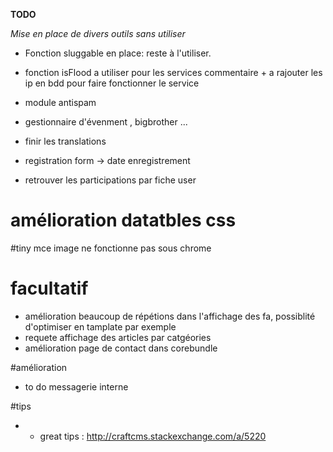 **TODO**

_Mise en place de divers outils sans utiliser_



- Fonction sluggable en place: reste à l'utiliser.
- fonction isFlood a utiliser pour les services commentaire + a rajouter les ip en bdd pour faire fonctionner le service
 
  
 - module antispam
 
 - gestionnaire d'évenment , bigbrother ...
 
 - finir les translations
   
 - registration form -> date enregistrement
 
 - retrouver les participations par fiche user
 
 # amélioration datatbles css
 
 
 #tiny mce image ne fonctionne pas sous chrome

 
 # facultatif
- amélioration beaucoup de répétions dans l'affichage des fa, possiblité d'optimiser en tamplate par exemple
- requete affichage des articles par catgéories
- amélioration page de contact dans corebundle



#amélioration
- to do messagerie interne

#tips
- - great tips : http://craftcms.stackexchange.com/a/5220